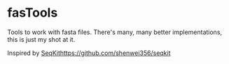 # fasTools
Tools to work with fasta files. There's many, many better implementations, this is just my shot at it. 

Inspired by [SeqKit](https://github.com/shenwei356/seqkit)https://github.com/shenwei356/seqkit
